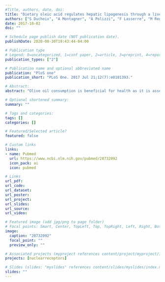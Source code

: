 ```yaml
---
#Title, authors, date, doi:
title: "Dietary oleic acid regulates hepatic lipogenesis through a liver X receptor-dependent signaling"
authors: ["S Ducheix", "A Montagner", "A Polizzi", "F Lasserre", "M Regnier", "A Marmugi", "F Benhamed", "J Bertrand-Michel", "L Mselli-Lakhal", "N Loiseau", "PG Martin", "JM Lobaccaro", "L Ferrier", "C Postic", "H Guillou"]
date: 2017-10-02
doi: ""

# Schedule page publish date (NOT publication date).
publishDate: 2020-08-30T19:43:44-04:00

# Publication type
# Legend: 0=uncategorized, 1=conf paper, 2=article, 3=preprint, 4=report, 5=book, 6=book chapter, 7=thesis, 8=patent
publication_types: ["2"]

# Publication name and optional abbreviated name
publication: "PloS one"
publication_short: "PLoS One. 2017 Jul 21;12(7):e0181393."

# Abstract:
abstract: "Olive oil consumption is beneficial for health as it is associated with a decreased prevalence of cancer and cardiovascular diseases. Oleic acid is, by far, the most abundant component of olive oil. Since it can be made through de novo synthesis in animals, it is not an essential fatty acid. While it has become clear that dietary oleic acid regulates many biological processes, the signaling pathway involved in these regulations remains poorly defined. In this work we tested the impact of an oleic acid-rich diet on hepatic gene expression. We were particularly interested in addressing the contribution of Liver X Receptors (LXR) in the control of genes involved in hepatic lipogenesis, an essential process in whole body energy homeostasis. We used wild-type mice and transgenic mice deficient for both alpha and beta Liver X Receptor isoforms (LXR-/-) fed a control or an oleate enriched diet. We observed that hepatic-lipid accumulation was enhanced as well as the expression of lipogenic genes in the liver of wild-type mice fed the oleate enriched diet. In contrast, none of these changes occurred in the liver of LXR-/- mice. Strikingly, oleate-rich diet reduced cholesterolemia in wild-type mice and induced signs of liver inflammation and damage in LXR-/- mice but not in wild-type mice. This work suggests that dietary oleic acid reduces cholesterolemia while promoting LXR-dependent hepatic lipogenesis without detrimental effects to the liver."

# Optional shortened summary:
summary: ""

# Tags and categories:
tags: []
categories: []

# Featured/Selected article?
featured: false

# Custom links
links:
- name: Pubmed
  url: https://www.ncbi.nlm.nih.gov/pubmed/28732092
  icon_pack: ai
  icon: pubmed

# Links
url_pdf:
url_code:
url_dataset:
url_poster:
url_project:
url_slides:
url_source:
url_video:

# Featured image (add jpg/png to page folder)
# Focal points: Smart, Center, TopLeft, Top, TopRight, Left, Right, BottomLeft, Bottom, BottomRight
image: 
  caption: "28732092"
  focal_point: ""
  preview_only: ""

# Associated projects (myproject references content/project/myproject/index.md)
projects: [nuclearreceptors]

# Slides (slides: "myslides" references content/slides/myslides/index.md)
slides: ""
---
```

